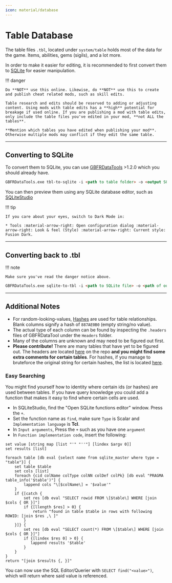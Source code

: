 ```yaml
---
icon: material/database
---
```


# Table Database

The table files `.tbl`, located under `system/table` holds most of the data for the game. Items, abilities, gems (sigils), and a lot more. 

In order to make it easier for editing, it is recommended to first convert them to [SQLite](https://en.wikipedia.org/wiki/SQLite) for easier manipulation.

!!! danger

    Do **NOT** use this online. Likewise, do **NOT** use this to create and publish cheat related mods, such as skill edits. 

    Table research and edits should be reserved to adding or adjusting content. Using mods with table edits has a **high** potential for breakage if used online. If you are publishing a mod with table edits, only include the table files you've edited in your mod, **not ALL the tables**. 

    **Mention which tables you have edited when publishing your mod**. Otherwise multiple mods may conflict if they edit the same table.

---

## Converting to SQLite

To convert them to SQLite, you can use [GBFRDataTools](https://github.com/Nenkai/GBFRDataTools) >1.2.0 which you should already have.

``` markdown title="Command"
GBFRDataTools.exe tbl-to-sqlite -i <path to table folder> -o <output SQLite file> -v <game version i.e 1.1.1>
```

You can then preview them using any SQLite database editor, such as [SQLiteStudio](https://sqlitestudio.pl/)

!!! tip

    If you care about your eyes, switch to Dark Mode in:
    
    * Tools :material-arrow-right: Open configuration dialog :material-arrow-right: Look & feel (Style) :material-arrow-right: Current style: Fusion Dark.

---

## Converting back to .tbl

!!! note
    
    Make sure you've read the danger notice above.


``` markdown title="Command"
GBFRDataTools.exe sqlite-to-tbl -i <path to SQLite file> -o <path of output table folder> -v <game version i.e 1.1.1>
```

---

## Additional Notes

* For random-looking-values, [Hashes](../resources/re/hashes.md) are used for table relationships. Blank columns signify a hash of `887AE0B0` (empty string/no value).
* The actual type of each column can be found by inspecting the `.headers` files of GBFRDataTool under the `Headers` folder.
* Many of the columns are unknown and may need to be figured out first.
* **Please contribute!** There are many tables that have yet to be figured out. The headers are located [here](https://github.com/Nenkai/GBFRDataTools/tree/master/GBFRDataTools.Database/Headers) on the repo **and you might find some extra comments for certain tables**. For hashes, if you manage to bruteforce the original string for certain hashes, the list is located [here](https://github.com/Nenkai/GBFRDataTools/blob/master/GBFRDataTools.Database/Data/ids.txt).

### Easy Searching

You might find yourself how to identity where certain ids (or hashes) are used between tables. If you have query knowledge you could add a function that makes it easy to find where certain cells are used.

* In SQLiteStudio, find the "Open SQLite functions editor" window. Press the `+`.
* Set the function name as `find`, make sure `Type` is Scalar and `Implementation language` is **Tcl**.
* In `Input arguments`, Press the `+` such as you have one `argument`
* In `Function implementation code`, insert the following:

```batch
set value [string map [list "'" "''"] [lindex $argv 0]]
set results [list]

foreach table [db eval {select name from sqlite_master where type = "table"}] {
    set table $table
    set cols [list]
    foreach {cid colName colType colNN colDef colPk} [db eval "PRAGMA table_info('$table')"] {
        lappend cols "\[$colName\] = '$value'"
    }
    if {[catch {
        set res [db eval "SELECT rowid FROM \[$table\] WHERE [join $cols { OR }]"]
        if {[llength $res] > 0} {
            return "found in table $table in rows with following ROWID: [join $res ,\ ]"
        }
    }]} {
        set res [db eval "SELECT count(*) FROM \[$table\] WHERE [join $cols { OR }]"]
        if {[lindex $res 0] > 0} {
           lappend results '$table'
        }
    }
}
return "[join $results {, }]"
```

You can now use the SQL Editor/Querier with `SELECT find("<value>")`, which will return where said value is referenced.


